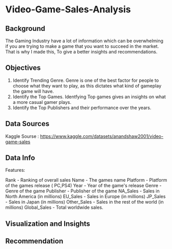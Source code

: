 # Video-Game-Sales-Analysis

## Background

  The Gaming Industry have a lot of information which can be overwhelming if you are trying to make a game that you want to succeed in the market. 
  That is why I made this, To give a better insights and recommendations.
  
## Objectives
  1. Identify Trending Genre. Genre is one of the best factor for people to choose what they want to play, as this dictates what kind of gameplay the game will have.
  2. Identify the Top Games. Identfying Top games gives an insights on what a more casual gamer plays.
  3. Identify the Top Publishers and their performance over the years. 

## Data Sources
  Kaggle Sourse : https://www.kaggle.com/datasets/anandshaw2001/video-game-sales

## Data Info
  Features:
  
  Rank - Ranking of overall sales
  Name - The games name
  Platform - Platform of the games release ( PC,PS4)
  Year - Year of the game's release
  Genre - Genre of the game
  Publisher - Publisher of the game
  NA_Sales - Sales in North America (in millions)
  EU_Sales - Sales in Europe (in millions)
  JP_Sales - Sales in Japan (in millions)
  Other_Sales - Sales in the rest of the world (in millions)
  Global_Sales - Total worldwide sales.

## Visualization and Insights

## Recommendation

